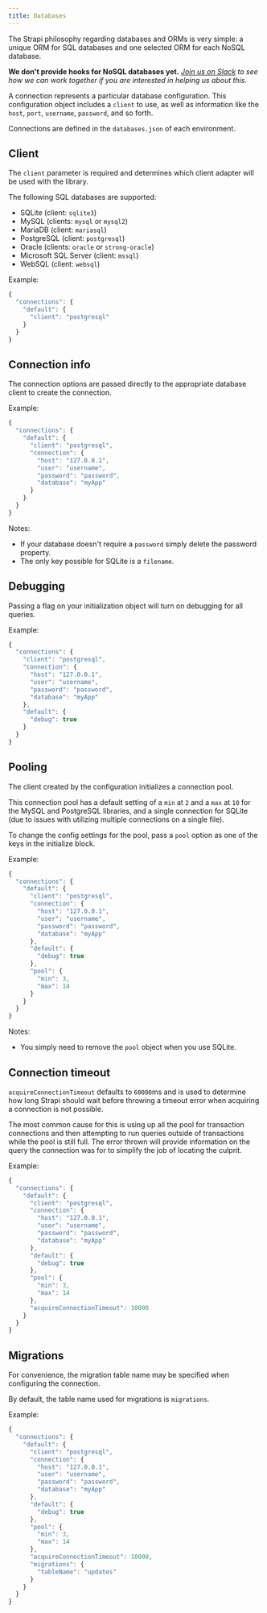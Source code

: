 ```yaml
---
title: Databases
---
```


The Strapi philosophy regarding databases and ORMs is very simple: a unique ORM for SQL databases and one selected ORM for each NoSQL database.

**We don't provide hooks for NoSQL databases yet.** *[Join us on Slack](http://slack.strapi.io) to see how we can work together if you are interested in helping us about this.*

A connection represents a particular database configuration. This configuration object includes a `client` to use, as well as information like the `host`, `port`, `username`, `password`, and so forth.

Connections are defined in the `databases.json` of each environment.

## Client

The `client` parameter is required and determines which client adapter will be used with the library.

The following SQL databases are supported:

- SQLite (client: `sqlite3`)
- MySQL (clients: `mysql` or `mysql2`)
- MariaDB (client: `mariasql`)
- PostgreSQL (client: `postgresql`)
- Oracle (clients: `oracle` or `strong-oracle`)
- Microsoft SQL Server (client: `mssql`)
- WebSQL (client: `websql`)

Example:

```js
{
  "connections": {
    "default": {
      "client": "postgresql"
    }
  }
}
```

## Connection info

The connection options are passed directly to the appropriate database client to create the connection.

Example:

```js
{
  "connections": {
    "default": {
      "client": "postgresql",
      "connection": {
        "host": "127.0.0.1",
        "user": "username",
        "password": "password",
        "database": "myApp"
      }
    }
  }
}
```

Notes:

- If your database doesn't require a `password` simply delete the password property.
- The only key possible for SQLite is a `filename`.

## Debugging

Passing a flag on your initialization object will turn on debugging for all queries.

Example:

```js
{
  "connections": {
    "client": "postgresql",
    "connection": {
      "host": "127.0.0.1",
      "user": "username",
      "password": "password",
      "database": "myApp"
    },
    "default": {
      "debug": true
    }
  }
}
```

## Pooling

The client created by the configuration initializes a connection pool.

This connection pool has a default setting of a `min` at `2` and a `max` at `10` for the MySQL and PostgreSQL libraries, and a single connection for SQLite (due to issues with utilizing multiple connections on a single file).

To change the config settings for the pool, pass a `pool` option as one of the keys in the initialize block.

Example:

```js
{
  "connections": {
    "default": {
      "client": "postgresql",
      "connection": {
        "host": "127.0.0.1",
        "user": "username",
        "password": "password",
        "database": "myApp"
      },
      "default": {
        "debug": true
      },
      "pool": {
        "min": 3,
        "max": 14
      }
    }
  }
}
```

Notes:

- You simply need to remove the `pool` object when you use SQLite.

## Connection timeout

`acquireConnectionTimeout` defaults to `60000`ms and is used to determine how long Strapi should wait before throwing a timeout error when acquiring a connection is not possible.

The most common cause for this is using up all the pool for transaction connections and then attempting to run queries outside of transactions while the pool is still full. The error thrown will provide information on the query the connection was for to simplify the job of locating the culprit.

Example:

```js
{
  "connections": {
    "default": {
      "client": "postgresql",
      "connection": {
        "host": "127.0.0.1",
        "user": "username",
        "password": "password",
        "database": "myApp"
      },
      "default": {
        "debug": true
      },
      "pool": {
        "min": 3,
        "max": 14
      },
      "acquireConnectionTimeout": 10000
    }
  }
}
```

## Migrations

For convenience, the migration table name may be specified when configuring the connection.

By default, the table name used for migrations is `migrations`.

Example:

```js
{
  "connections": {
    "default": {
      "client": "postgresql",
      "connection": {
        "host": "127.0.0.1",
        "user": "username",
        "password": "password",
        "database": "myApp"
      },
      "default": {
        "debug": true
      },
      "pool": {
        "min": 3,
        "max": 14
      },
      "acquireConnectionTimeout": 10000,
      "migrations": {
        "tableName": "updates"
      }
    }
  }
}
```

